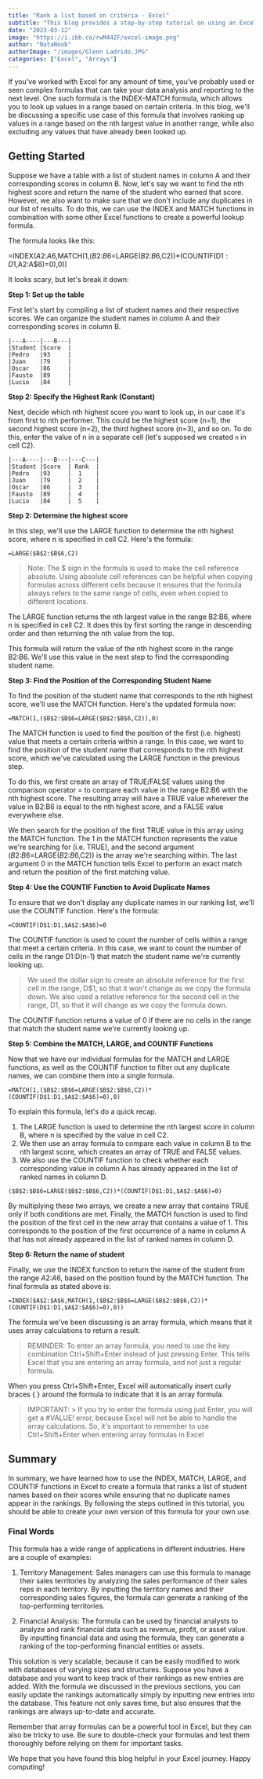 ```yaml
---
title: "Rank a list based on criteria - Excel"
subtitle: "This blog provides a step-by-step tutorial on using an Excel array formula to automatically rank and sort data in a scalable manner."
date: "2023-03-12"
image: "https://i.ibb.co/rwM44ZF/excel-image.png"
author: "NataNoob"
authorImage: "/images/Glenn Ladrido.JPG"
categories: ["Excel", "Arrays"]
---
```


If you've worked with Excel for any amount of time, you've probably used or seen complex formulas that can take your data analysis and reporting to the next level. One such formula is the INDEX-MATCH formula, which allows you to look up values in a range based on certain criteria. In this blog, we'll be discussing a specific use case of this formula that involves ranking up values in a range based on the nth largest value in another range, while also excluding any values that have already been looked up.

## Getting Started

Suppose we have a table with a list of student names in column A and their corresponding scores in column B. Now, let's say we want to find the nth highest score and return the name of the student who earned that score. However, we also want to make sure that we don't include any duplicates in our list of results. To do this, we can use the INDEX and MATCH functions in combination with some other Excel functions to create a powerful lookup formula.

The formula looks like this:

=INDEX($A$2:$A$6,MATCH(1,($B$2:$B$6=LARGE($B$2:$B$6,C2))*(COUNTIF(D$1:D1,$A$2:$A$6)=0),0))

It looks scary, but let's break it down:

<strong>Step 1: Set up the table</strong>

First let's start by compiling a list of student names and their respective scores. We can organize the student names in column A and their corresponding scores in column B.

```excel
|---A----|---B---|
|Student |Score  |
|Pedro   |93     |
|Juan    |79     |
|Oscar   |86     |
|Fausto  |89     |
|Lucio   |84     |
```

<strong>Step 2: Specify the Highest Rank (Constant)</strong>

Next, decide which nth highest score you want to look up, in our case it's from first to nth performer. This could be the highest score (n=1), the second highest score (n=2), the third highest score (n=3), and so on. To do this, enter the value of n in a separate cell (let's supposed we created `n` in cell C2).

```
|---A----|---B---|---C---|
|Student |Score  | Rank  |
|Pedro   |93     |  1    |
|Juan    |79     |  2    |
|Oscar   |86     |  3    |
|Fausto  |89     |  4    |
|Lucio   |84     |  5    |
```

<strong>Step 2: Determine the highest score </strong>

In this step, we'll use the LARGE function to determine the nth highest score, where n is specified in cell C2. Here's the formula:

```
=LARGE($B$2:$B$6,C2)
```

> Note: The $ sign in the formula is used to make the cell reference absolute. Using absolute cell references can be helpful when copying formulas across different cells because it ensures that the formula always refers to the same range of cells, even when copied to different locations.

The LARGE function returns the nth largest value in the range B2:B6, where n is specified in cell C2. It does this by first sorting the range in descending order and then returning the nth value from the top.

This formula will return the value of the nth highest score in the range B2:B6. We'll use this value in the next step to find the corresponding student name.

<strong>Step 3: Find the Position of the Corresponding Student Name </strong>

To find the position of the student name that corresponds to the nth highest score, we'll use the MATCH function. Here's the updated formula now:

```
=MATCH(1,($B$2:$B$6=LARGE($B$2:$B$6,C2)),0)
```

The MATCH function is used to find the position of the first (i.e. highest) value that meets a certain criteria within a range. In this case, we want to find the position of the student name that corresponds to the nth highest score, which we've calculated using the LARGE function in the previous step.

To do this, we first create an array of TRUE/FALSE values using the comparison operator = to compare each value in the range B2:B6 with the nth highest score. The resulting array will have a TRUE value wherever the value in B2:B6 is equal to the nth highest score, and a FALSE value everywhere else.

We then search for the position of the first TRUE value in this array using the MATCH function. The 1 in the MATCH function represents the value we're searching for (i.e. TRUE), and the second argument ($B$2:$B$6=LARGE($B$2:$B$6,C2)) is the array we're searching within. The last argument 0 in the MATCH function tells Excel to perform an exact match and return the position of the first matching value.

<strong>Step 4: Use the COUNTIF Function to Avoid Duplicate Names </strong>

To ensure that we don't display any duplicate names in our ranking list, we'll use the COUNTIF function. Here's the formula:

```
=COUNTIF(D$1:D1,$A$2:$A$6)=0
```

The COUNTIF function is used to count the number of cells within a range that meet a certain criteria. In this case, we want to count the number of cells in the range D1:D(n-1) that match the student name we're currently looking up.

> We used the dollar sign to create an absolute reference for the first cell in the range, D$1, so that it won't change as we copy the formula down. We also used a relative reference for the second cell in the range, D1, so that it will change as we copy the formula down.

The COUNTIF function returns a value of 0 if there are no cells in the range that match the student name we're currently looking up.

<strong>Step 5: Combine the MATCH, LARGE, and COUNTIF Functions </strong>

Now that we have our individual formulas for the MATCH and LARGE functions, as well as the COUNTIF function to filter out any duplicate names, we can combine them into a single formula.

```
=MATCH(1,($B$2:$B$6=LARGE($B$2:$B$6,C2))*(COUNTIF(D$1:D1,$A$2:$A$6)=0),0)
```

To explain this formula, let's do a quick recap.

1. The LARGE function is used to determine the nth largest score in column B, where n is specified by the value in cell C2.
2. We then use an array formula to compare each value in column B to the nth largest score, which creates an array of TRUE and FALSE values.
3. We also use the COUNTIF function to check whether each corresponding value in column A has already appeared in the list of ranked names in column D.

`($B$2:$B$6=LARGE($B$2:$B$6,C2))*(COUNTIF(D$1:D1,$A$2:$A$6)=0)`

By multiplying these two arrays, we create a new array that contains TRUE only if both conditions are met. Finally, the MATCH function is used to find the position of the first cell in the new array that contains a value of 1. This corresponds to the position of the first occurrence of a name in column A that has not already appeared in the list of ranked names in column D.

<strong>Step 6: Return the name of student </strong>

Finally, we use the INDEX function to return the name of the student from the range $A$2:$A$6, based on the position found by the MATCH function. The final formula as stated above is:

```
=INDEX($A$2:$A$6,MATCH(1,($B$2:$B$6=LARGE($B$2:$B$6,C2))*(COUNTIF(D$1:D1,$A$2:$A$6)=0),0))
```

The formula we've been discussing is an array formula, which means that it uses array calculations to return a result.

> REMINDER: To enter an array formula, you need to use the key combination Ctrl+Shift+Enter instead of just pressing Enter. This tells Excel that you are entering an array formula, and not just a regular formula.

When you press Ctrl+Shift+Enter, Excel will automatically insert curly braces { } around the formula to indicate that it is an array formula.

> IMPORTANT: > If you try to enter the formula using just Enter, you will get a #VALUE! error, because Excel will not be able to handle the array calculations. So, it's important to remember to use Ctrl+Shift+Enter when entering array formulas in Excel

## Summary

In summary, we have learned how to use the INDEX, MATCH, LARGE, and COUNTIF functions in Excel to create a formula that ranks a list of student names based on their scores while ensuring that no duplicate names appear in the rankings. By following the steps outlined in this tutorial, you should be able to create your own version of this formula for your own use.

### Final Words

This formula has a wide range of applications in different industries. Here are a couple of examples:

1. Territory Management: Sales managers can use this formula to manage their sales territories by analyzing the sales performance of their sales reps in each territory. By inputting the territory names and their corresponding sales figures, the formula can generate a ranking of the top-performing territories.

2. Financial Analysis: The formula can be used by financial analysts to analyze and rank financial data such as revenue, profit, or asset value. By inputting financial data and using the formula, they can generate a ranking of the top-performing financial entities or assets.

This solution is very scalable, because it can be easily modified to work with databases of varying sizes and structures. Suppose you have a database and you want to keep track of their rankings as new entries are added. With the formula we discussed in the previous sections, you can easily update the rankings automatically simply by inputting new entries into the database. This feature not only saves time, but also ensures that the rankings are always up-to-date and accurate.

Remember that array formulas can be a powerful tool in Excel, but they can also be tricky to use. Be sure to double-check your formulas and test them thoroughly before relying on them for important tasks.

We hope that you have found this blog helpful in your Excel journey. Happy computing!
